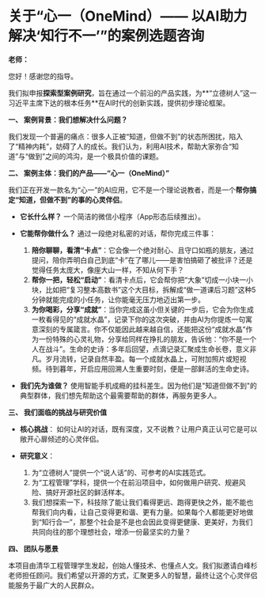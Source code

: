 # 关于“心一（OneMind）—— 以AI助力解决‘知行不一’”的案例选题咨询

**老师：**

您好！感谢您的指导。

我们拟申报**探索型案例研究**，旨在通过一个前沿的产品实践，为**“立德树人”这一习近平主席下达的根本任务**在AI时代的创新实践，提供初步理论框架。

**一、 案例背景：我们想解决什么问题？**

我们发现一个普遍的痛点：很多人正被“知道，但做不到”的状态所困扰，陷入了“精神内耗”，妨碍了人的成长。我们认为，利用AI技术，帮助大家弥合“知道”与“做到”之间的鸿沟，是一个极具价值的课题。

**二、 案例主体：我们的产品——“心一（OneMind）”**

我们正在开发一款名为“心一”的AI应用，它不是一个理论说教者，而是一个**帮你搞定“知道，但做不到”的事的心灵伴侣**。

*   **它长什么样？**
    一个简洁的微信小程序（App形态后续推出）。

*   **它能帮你做什么？**
    通过一段绝对私密的对话，帮你完成三件事：
    1.  **陪你聊聊，看清“卡点”**：它会像一个绝对耐心、且守口如瓶的朋友，通过提问，陪你弄明白自己到底“卡”在了哪儿——是害怕搞砸了被批评？还是觉得任务太庞大，像座大山一样，不知从何下手？
    2.  **帮你一把，轻松“启动”**：看清卡点后，它会帮你把“大象”切成一小块一小块，比如把“复习整本高数书”这个大目标，拆解成“做一道课后习题”这种5分钟就能完成的小任务，让你能毫无压力地迈出第一步。
    3.  **为你喝彩，分享“成就”**：当你完成这虽小但关键的一步后，它会为你生成一枚看得见的“成就水晶”，记录下你的这次突破，并由AI为你提炼一句寓意深刻的专属箴言。你不仅能因此越来越自信，还能把这份“成就水晶”作为一份特殊的心灵礼物，分享给同样在挣扎的朋友，告诉他：“你不是一个人在战斗”。生命的史诗：多年后回望，点滴记录汇聚成生命长卷，意义非凡。岁月流转，记录自然丰盈。每一个成就水晶上，可附加照片或短视频。待到暮年，开启应用回溯人生重要时刻，便是一部鲜活的生命史诗。


*   **我们先为谁做？**
    使用智能手机成瘾的挂科差生。因为他们是"知道但做不到"的典型群体，我们想先帮助这个最需要帮助的群体，再服务更多人。

**三、 我们面临的挑战与研究价值**

*   **核心挑战**：
    如何让AI的对话，既有深度，又不说教？让用户真正认可它是可以敞开心扉倾述的心灵伴侣。

*   **研究意义**：
    1.  为“立德树人”提供一个“说人话”的、可参考的AI实践范式。
    2.  为“工程管理”学科，提供一个在前沿项目中，如何做用户研究、规避风险、搞好开源社区的鲜活样本。
    3.  我们想探索一下，科技除了能让我们看得更远、跑得更快之外，能不能也帮我们向内看，让自己变得更和谐、更有力量。如果每个人都能更好地做到“知行合一”，那整个社会是不是也会因此变得更健康、更美好，为我们共同向往的那个理想社会，增添一份最坚实的力量？

**四、 团队与愿景**

本项目由清华工程管理学生发起，创始人懂技术、也懂点人文。我们拟邀请白峰杉老师担任顾问。我们希望以开源的方式，汇聚更多人的智慧，最终让这个心灵伴侣能服务于最广大的人民群众。